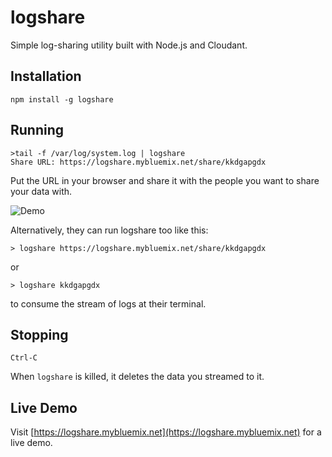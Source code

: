 # logshare

Simple log-sharing utility built with Node.js and Cloudant.

## Installation

    npm install -g logshare
  
## Running

    >tail -f /var/log/system.log | logshare
    Share URL: https://logshare.mybluemix.net/share/kkdgapgdx

Put the URL in your browser and share it with the people you want to share your data with.

![Demo](https://github.com/glynnbird/logshare-server/raw/master/public/img/demo.gif)

Alternatively, they can run logshare too like this:

    > logshare https://logshare.mybluemix.net/share/kkdgapgdx

or

    > logshare kkdgapgdx

to consume the stream of logs at their terminal.

## Stopping
  
    Ctrl-C

When `logshare` is killed, it deletes the data you streamed to it.

## Live Demo

Visit [https://logshare.mybluemix.net](https://logshare.mybluemix.net) for a live demo.